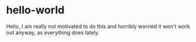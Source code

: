 # hello-world

Hello, I am really not motivated to do this and horribly worried it won't work out anyway, as everything does lately.
